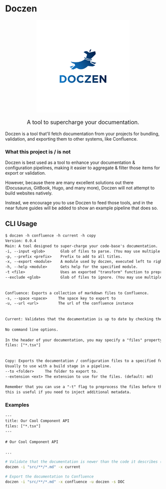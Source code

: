 # Doczen

<p align="center">
<img width=300 alt="An image of a dachshund with the title Doczen underneath it" src="./images/doczen%20logo-01.svg" /><br/> <p align="center" style="font-size: 18px;">A tool to supercharge your documentation. </p>

Doczen is a tool that'll fetch documentation from your projects for bundling, validation, and exporting them to other systems, like Confluence.

### What this project is / is not

Doczen is best used as a tool to enhance your documentation & configuration pipelines, making it easier to aggregate & filter those items for export or validation.

However, because there are many excellent solutions out there (Docusaurus, GitBook, Hugo, and many more), Doczen will not attempt to build websites natively.

Instead, we encourage you to use Doczen to feed those tools, and in the near future guides will be added to show an example pipeline that does so.

## CLI Usage

```txt
$ doczen -h confluence -h current -h copy
Version: 0.0.4
Main: A tool designed to super-charge your code-base's documentation.
-i, --input <glob>       Glob of files to parse. (You may use multiple -i flags)
-p, --prefix <prefix>    Prefix to add to all titles.
-x, --export <module>    A module used by doczen, executed left to right.
-h, --help <module>      Gets help for the specified module.
-t <file>                Uses an exported "transform" function to preprocess documentation before it is used.
--exclude <glob>         Glob of files to ignore. (You may use multiple --exclude flags)


Confluence: Exports a collection of markdown files to Confluence.
-s, --space <space>     The space key to export to
-u, --url <url>         The url of the confluence instance


Current: Validates that the documentation is up to date by checking the files that it references.

No command line options.

In the header of your documentation, you may specify a "files" property, which is an array of globs. Ex.
files: ["*.tsx"]


Copy: Exports the documentation / configuration files to a specified folder. 
Usually to use with a build stage in a pipeline.
--to <folder>     The folder to export to.
--extension <ext> The extension to use for the files. (default: md)

Remember that you can use a "-t" flag to preprocess the files before they are exported,
this is useful if you need to inject additional metadata. 
```

### Examples

```txt
---
title: Our Cool Component API
files: ["*.tsx"] 
---

# Our Cool Component API

...
```

```bash
# Validate that the documentation is newer than the code it describes (uses the "files" annotation)
doczen -i "src/**/*.md" -x current
```

``` bash
# Export the documentation to Confluence
doczen -i "src/**/*.md" -x confluence -u doczen -s DOC
```
